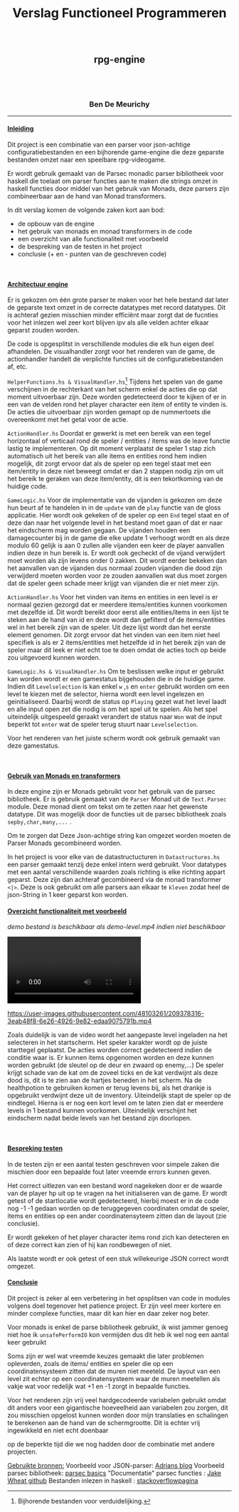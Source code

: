 
# <p style= "text-align: center;">Verslag Functioneel Programmeren</p>

<br />

## <p style ="text-align: center;">rpg-engine</p>

<br />
<br />

### <p style= "text-align: center;">Ben De Meurichy</p>
****
<p style="page-break-before: always"></p>

#### <u>__Inleiding__</u>

Dit project is een combinatie van een parser voor json-achtige configuratiebestanden en een bijhorende game-engine die  deze geparste bestanden omzet naar een speelbare rpg-videogame.


Er wordt gebruik gemaakt van de Parsec monadic parser bibliotheek voor haskell die toelaat om parser functies aan te maken die strings omzet in haskell functies door middel van het gebruik van Monads, deze parsers zijn combineerbaar aan de hand van Monad transformers.

In dit verslag komen de volgende zaken kort aan bod:
* de opbouw van de engine
* het gebruik van monads en monad transformers in de code
* een overzicht van alle functionaliteit met voorbeeld
* de bespreking van de testen in het project
* conclusie (+ en - punten van de geschreven code)

<br/>

#### <u>__Architectuur engine__</u>

Er is gekozen om één grote parser te maken voor het hele bestand dat later de geparste text omzet in de correcte datatypes met record datatypes. Dit is achteraf gezien misschien minder efficiënt maar zorgt dat de fucnties voor het inlezen wel zeer kort blijven ipv als alle velden achter elkaar geparst zouden worden.

De code is opgesplitst in verschillende modules die elk hun eigen deel afhandelen.
De visualhandler zorgt voor het renderen van de game, de actionhandler handelt de verplichte functies uit de configuratiebestanden af, etc.

`HelperFunctions.hs & VisualHandler.hs`[^1]
Tijdens het spelen van de game verschijnen in de rechterkant van het scherm enkel de acties die op dat moment uitvoerbaar zijn.
Deze worden gedetecteerd door te kijken of er in een van de velden rond het player character een item of entity te vinden is.
De acties die uitvoerbaar zijn worden gemapt op de nummertoets die overeenkomt met het getal voor de actie.

[^1]: Bijhorende bestanden voor verduidelijking.
<p style="page-break-before: always"></p>

`ActionHandler.hs`
Doordat er gewerkt is met een bereik van een tegel horizontaal of verticaal rond de 
speler / entities / items was de leave functie lastig te implementeren. 
Op dit moment verplaatst de speler 1 stap zich automatisch uit het bereik van alle items en entities rond hem indien mogelijk, dit zorgt ervoor dat als de speler op een tegel staat met een item/entity in deze niet beweegt omdat er dan 2 stappen nodig zijn om uit het bereik te geraken van deze item/entity, dit is een tekortkoming van de huidige code.

`GameLogic.hs`
Voor de implementatie van de vijanden is gekozen om deze hun beurt af te handelen in in de `update` van de `play` functie van de gloss applicatie.
Hier wordt ook gekeken of de speler op een `End` tegel staat en of deze dan naar het volgende level in het bestand moet gaan of dat er naar het eindscherm mag worden gegaan.
De vijanden houden een damagecounter bij in de game die elke update 1 verhoogt wordt en als deze modulo 60 gelijk is aan 0 zullen alle vijanden een keer de player aanvallen indien deze in hun bereik is.
Er wordt ook gecheckt of de vijand verwijdert moet worden als zijn levens onder  0 zakken. Dit wordt eerder bekeken dan het aanvallen van de vijanden dus normaal zouden vijanden die dood zijn verwijderd moeten worden voor ze zouden aanvallen wat dus moet zorgen dat de speler geen schade meer krijgt van vijanden die er niet meer zijn.

`ActionHandler.hs`
Voor het vinden van items en entities in een level is er normaal gezien gezorgd dat er meerdere items/entities kunnen voorkomen met dezelfde id.
Dit wordt bereikt door eerst alle entities/items in een lijst te steken aan de hand van id en deze wordt dan gefilterd of de items/entities wel in het bereik zijn van de speler.
Uit deze lijst wordt dan het eerste element genomen.
Dit zorgt ervoor dat het vinden van een item niet heel specifiek is als er 2 items/entities met hetzelfde id in het bereik zijn van de speler maar dit leek er niet echt toe te doen omdat de acties toch op beide zou uitgevoerd kunnen worden.

`GameLogic.hs & VisualHandler.hs`
Om te beslissen welke input er gebruikt kan worden wordt er een gamestatus bijgehouden die in de huidige game. Indien dit `Levelselection` is kan enkel `w` ,`s` en `enter` gebruikt worden om een level te kiezen met de selector, hierna wordt een level ingelezen en geinitialiseerd.
Daarbij wordt de status op `Playing` gezet wat het level laadt en alle input open zet die nodig is om het spel uit te spelen.
Als het spel uiteindelijk uitgespeeld geraakt verandert de status naar `Won` wat de input beperkt tot `enter` wat de speler terug stuurt naar `Levelselection`.

Voor het renderen van het juiste scherm wordt ook gebruik gemaakt van deze gamestatus.

<br/>

#### <u>__Gebruik van Monads en transformers__</u>


In deze engine zijn er Monads gebruikt voor het gebruik van de parsec bibliotheek.
Er is gebruik gemaakt van de `Parser` Monad uit de `Text.Parsec` module.
Deze monad dient om tekst om te zetten naar het gewenste datatype.
Dit was mogelijk door de functies uit de parsec bibliotheek zoals `sepby,char,many,...` .

Om te zorgen dat Deze Json-achtige string kan omgezet worden moeten de Parser Monads gecombineerd worden.

In het project is voor elke van de datastructucturen in `Datastructures.hs` een parser gemaakt tenzij deze enkel intern werd gebruikt.
Voor datatypes met een aantal verschillende waarden zoals richting is elke richting appart geparst.
Deze zijn dan achteraf gecombineerd via de monad transformer `<|>`. Deze is ook gebruikt om alle parsers aan elkaar te `kleven` zodat heel de json-String in 1 keer geparst kon worden.

#### <u>__Overzicht functionaliteit met voorbeeld__</u>

*demo bestand is beschikbaar als demo-level.mp4 indien niet beschikbaar*

![demo](demo-level.mp4 "bestand is beschikbaar in map indien niet zichtbaar")

https://user-images.githubusercontent.com/48103261/209378316-3eab48f8-6e26-4926-9e82-edaa9075791b.mp4

Zoals duidelijk is van de video wordt het aangepaste level ingeladen na het selecteren in het startscherm. Het speler karakter wordt op de juiste starttegel geplaatst.
De acties worden correct gedetecteerd indien de conditie waar is. 
Er kunnen items opgenomen worden en deze kunnen worden gebruikt (de sleutel op de deur en zwaard op enemy,...)
De speler krijgt schade van de kat om de zoveel ticks en de kat verdwijnt als deze dood is, dit is te zien aan de hartjes beneden in het scherm.
Na de healthpotion te gebruiken komen er terug levens bij, als het drankje is opgebruikt verdwijnt deze uit de inventory.
Uiteindelijk stapt de speler op de eindtegel. Hierna is er nog een kort level om te laten zien dat er meerdere levels in 1 bestand kunnen voorkomen.
Uiteindelijk verschijnt het eindscherm nadat beide levels van het bestand zijn doorlopen.

<br/>

#### <u>__Bespreking testen__</u>

In de testen zijn er een aantal testen geschreven voor simpele zaken die mischien door een bepaalde fout later vreemde errors kunnen geven.

Het correct uitlezen van een bestand word nagekeken door er de waarde van de player hp uit op te vragen na het initialiseren van de game.
Er wordt getest of de startlocatie wordt gedetecteerd, hierbij moest er in de code nog -1 -1 gedaan worden op de teruggegeven coordinaten omdat de speler, items en entities op een ander coordinatensyteem zitten dan de layout (zie conclusie).

Er wordt gekeken of het player character items rond zich kan detecteren en of deze correct kan zien of hij kan rondbewegen of niet. 

Als laatste wordt er ook getest of een stuk willekeurige JSON correct wordt omgezet.

#### <u>__Conclusie__</u>

Dit project is zeker al een verbetering in het opsplitsen van code in modules volgens doel tegenover het patience project.
Er zijn veel meer kortere en minder complexe functies, maar dit kan hier en daar zeker nog beter.

Voor monads is enkel de parse bibliotheek gebruikt, ik wist jammer genoeg niet hoe ik `unsafePerformIO` kon vermijden dus dit heb ik wel nog een aantal keer gebruikt

Soms zijn er wel wat vreemde keuzes gemaakt die later problemen opleverden, zoals de items/ entities en speler die op een coordinatensysteem zitten dat de muren niet meeteld.
De layout van een level zit echter op een coordinatensysteem waar de muren meetellen als vakje wat voor redelijk wat +1 en -1 zorgt in bepaalde functies.

Voor het renderen zijn vrij veel hardgecodeerde variabelen gebruikt omdat dit anders voor een gigantische hoeveelheid aan variabelen zou zorgen, dit zou misschien opgelost kunnen worden door mijn translaties en schalingen te berekenen aan de hand van de schermgrootte.
Dit is echter vrij ingewikkeld en niet echt doenbaar 



op de beperkte tijd die we nog hadden door de combinatie met andere projecten.

<u>Gebruikte bronnen:</u>
Voorbeeld voor JSON-parser: [Adrians blog](https://www.adrians-blog.com/2020/12/08/building-a-json-parser-in-20-lines-of-code-haskell-parsec/)
Voorbeeld parsec bibliotheek: [parsec basics](https://jsdw.me/posts/haskell-parsec-basics/)
"Documentatie" parsec functies : [Jake Wheat github](https://jakewheat.github.io/intro_to_parsing/)
Bestanden inlezen in haskell : [stackoverflowpagina](https://stackoverflow.com/questions/7867723/haskell-file-reading)
